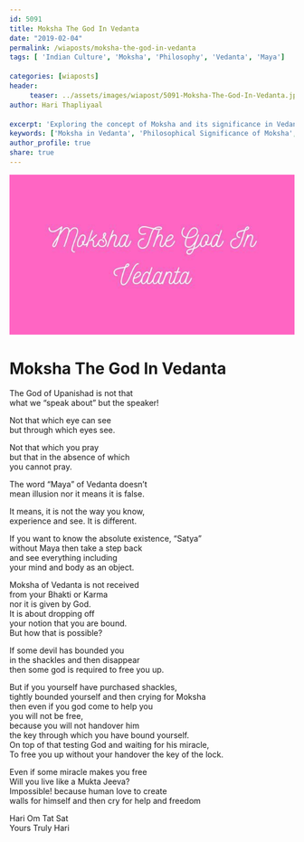 ```yaml
--- 
id: 5091
title: Moksha The God In Vedanta
date: "2019-02-04"
permalink: /wiaposts/moksha-the-god-in-vedanta
tags: [ 'Indian Culture', 'Moksha', 'Philosophy', 'Vedanta', 'Maya']    

categories: [wiaposts] 
header:
     teaser: ../assets/images/wiapost/5091-Moksha-The-God-In-Vedanta.jpg
author: Hari Thapliyaal 

excerpt: 'Exploring the concept of Moksha and its significance in Vedantic philosophy.' 
keywords: ['Moksha in Vedanta', 'Philosophical Significance of Moksha', 'Indian Cultural Beliefs', 'Vedantic Teachings']
author_profile: true 
share: true 
---
```


![Moksha The God In Vedanta](../assets/images/wiapost/5091-Moksha-The-God-In-Vedanta.jpg)   
   
# Moksha The God In Vedanta   
    
The God of Upanishad is not that     
what we “speak about” but the speaker!    
    
Not that which eye can see     
but through which eyes see.    
    
Not that which you pray     
but that in the absence of which     
you cannot pray.    
    
The word “Maya” of Vedanta doesn’t     
mean illusion nor it means it is false.    
    
It means, it is not the way you know,     
experience and see. It is different.    
    
If you want to know the absolute existence, “Satya”     
without Maya then take a step back     
and see everything including     
your mind and body as an object.    
    
Moksha of Vedanta is not received     
from your Bhakti or Karma     
nor it is given by God.     
It is about dropping off     
your notion that you are bound.     
But how that is possible?    
    
If some devil has bounded you     
in the shackles and then disappear     
then some god is required to free you up.    
    
But if you yourself have purchased shackles,     
tightly bounded yourself and then crying for Moksha     
then even if you god come to help you     
you will not be free,     
because you will not handover him     
the key through which you have bound yourself.     
On top of that testing God and waiting for his miracle,     
To free you up without your handover the key of the lock.    
    
Even if some miracle makes you free     
Will you live like a Mukta Jeeva?     
Impossible! because human love to create     
walls for himself and then cry for help and freedom    
    
Hari Om Tat Sat     
Yours Truly Hari    
